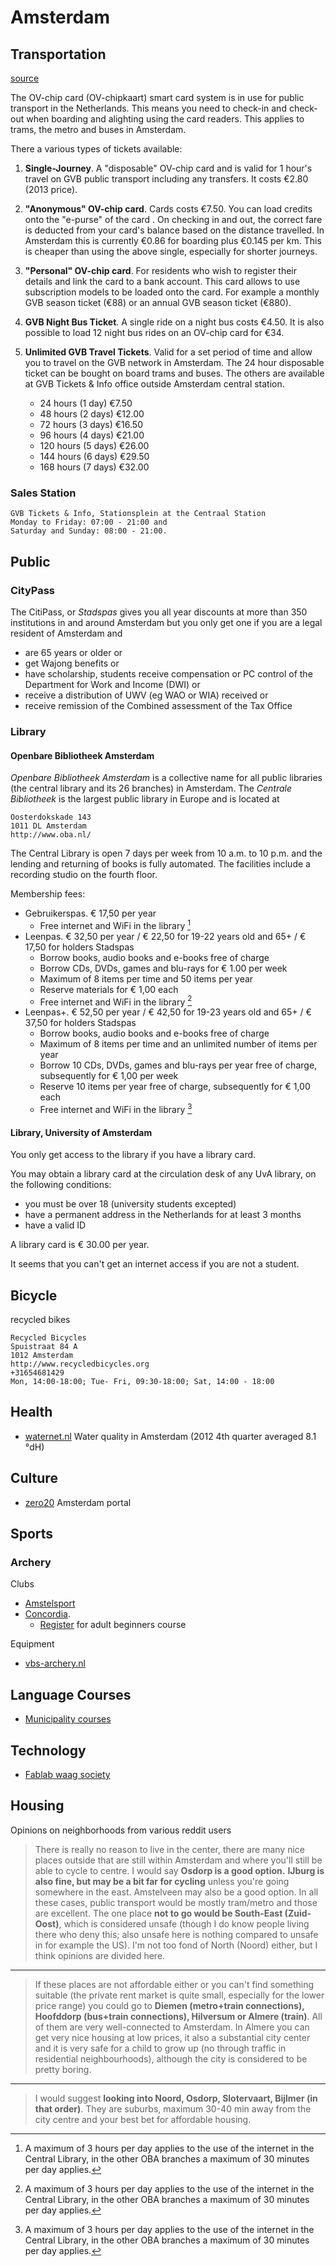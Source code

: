 # Amsterdam #

## Transportation ##

[source](http://www.amsterdamtips.com/tips/transport-tickets.php)

 The OV-chip card (OV-chipkaart) smart card system is in use for public transport in the Netherlands. This means you need to check-in and check-out when boarding and alighting using the card readers. This applies to trams, the metro and buses in Amsterdam.

 There a various types of tickets available:

1. **Single-Journey**. A "disposable" OV-chip card and is valid for 1 hour's travel on GVB public transport including any transfers. It costs €2.80 (2013 price).
2. **"Anonymous" OV-chip card**. Cards costs €7.50. You can load credits onto the "e-purse" of the card . On checking in and out, the correct fare is deducted from your card's balance based on the distance travelled. In Amsterdam this is currently €0.86 for boarding plus €0.145 per km. This is cheaper than using the above single, especially for shorter journeys.
3. **"Personal" OV-chip card**. For residents who wish to register their details and link the card to a bank account. This card allows to use subscription models to be loaded onto the card. For example a monthly GVB season ticket (€88) or an annual GVB season ticket (€880).
4. **GVB Night Bus Ticket**. A single ride on a night bus costs €4.50. It is also possible to load 12 night bus rides on an OV-chip card for €34.
5. **Unlimited GVB Travel Tickets**. Valid for a set period of time and allow you to travel on the GVB network in Amsterdam. The 24 hour disposable ticket can be bought on board trams and buses. The others are available at GVB Tickets & Info office outside Amsterdam central station.

	- 24 hours (1 day) €7.50
	- 48 hours (2 days) €12.00
	- 72 hours (3 days) €16.50
	- 96 hours (4 days) €21.00
	- 120 hours (5 days) €26.00
	- 144 hours (6 days) €29.50
	- 168 hours (7 days) €32.00

### Sales Station ###

	GVB Tickets & Info, Stationsplein at the Centraal Station
	Monday to Friday: 07:00 - 21:00 and
	Saturday and Sunday: 08:00 - 21:00.

## Public ##

### CityPass ###

The CitiPass, or _Stadspas_ gives you all year discounts at more than 350 institutions in and around Amsterdam but you only get one if you are a legal resident of Amsterdam and

- are 65 years or older or
- get Wajong benefits or
- have scholarship, students receive compensation or PC control of the Department for Work and Income (DWI) or
- receive a distribution of UWV (eg WAO or WIA) received or
- receive remission of the Combined assessment of the Tax Office

### Library ###

#### Openbare Bibliotheek Amsterdam ####

_Openbare Bibliotheek Amsterdam_ is a collective name for all public libraries (the central library and its 26 branches) in Amsterdam. The _Centrale Bibliotheek_  is the largest public library in Europe and is located at

	Oosterdokskade 143
	1011 DL Amsterdam
	http://www.oba.nl/

The Central Library is open 7 days per week from 10 a.m. to 10 p.m. and the lending and returning of books is fully automated. The facilities include a recording studio on the fourth floor.

Membership fees:

- Gebruikerspas. € 17,50 per year
	- Free internet and WiFi in the library [^1]
- Leenpas. € 32,50 per year / € 22,50 for 19-22 years old and 65+ / € 17,50 for holders Stadspas
	- Borrow books, audio books and e-books free of charge
	- Borrow CDs, DVDs, games and blu-rays for € 1.00 per week
	- Maximum of 8 items per time and 50 items per year
	- Reserve materials for € 1,00 each
	- Free internet and WiFi in the library [^1]
- Leenpas+. € 52,50 per year / € 42,50 for 19-23 years old and 65+ / € 37,50 for holders Stadspas
	- Borrow books, audio books and e-books free of charge
	- Maximum of 8 items per time and an unlimited number of items per year
	- Borrow 10 CDs, DVDs, games and blu-rays per year free of charge, subsequently for € 1,00 per week
	- Reserve 10 items per year free of charge, subsequently for € 1,00 each
	- Free internet and WiFi in the library [^1]

#### Library, University of Amsterdam ####

You only get access to the library if you have a library card.

You may obtain a library card at the circulation desk of any UvA library, on the following conditions:

- you must be over 18 (university students excepted)
- have a permanent address in the Netherlands for at least 3 months
- have a valid ID

A library card is € 30.00 per year.

It seems that you can't get an internet access if you are not a student.

## Bicycle ##

recycled bikes

	Recycled Bicycles
	Spuistraat 84 A
	1012 Amsterdam
	http://www.recycledbicycles.org
	+31654681429
	Mon, 14:00-18:00; Tue- Fri, 09:30-18:00; Sat, 14:00 - 18:00

## Health ##

- [waternet.nl](https://www.waternet.nl/over-waternet/zaken-doen-met-waternet/gegevens-drinkwaterkwaliteit/) Water quality in Amsterdam (2012 4th quarter averaged 8.1 °dH)

## Culture ##

- [zero20](http://www.zero20.nl/) Amsterdam portal

## Sports ##

### Archery ###

Clubs

- [Amstelsport](http://www.amstelsport.nl/activiteiten/boogschieten/)
- [Concordia](http://knhs-concordia.org/test/).
	- [Register](http://translate.googleusercontent.com/translate_c?act=url&depth=1&hl=en&ie=UTF8&prev=_t&rurl=translate.google.com&sl=nl&tl=en&u=http://www.knhs-concordia.org/test/index.php%3Foption%3Dcom_content%26task%3Dview%26id%3D29%26Itemid%3D106&usg=ALkJrhiBaEGghJeIUTsJonzKyo4iIalHnQ) for adult beginners course

Equipment

- [vbs-archery.nl](http://www.vbs-archery.nl/online-shop)

## Language Courses ##

-  [Municipality courses](http://translate.google.com/translate?hl=en&sl=auto&tl=en&u=http%3A%2F%2Fwww.amsterdam.nl%2Fonderwijs-jeugd%2Fvolwassenenonderwijs%2Fnederlandse-taal%2F)

## Technology ##

- [Fablab waag society](http://fablab.waag.org/)

[^1]: A maximum of 3 hours per day applies to the use of the internet in the Central Library, in the other OBA branches a maximum of 30 minutes per day applies.

## Housing ##

Opinions on neighborhoods from various reddit users

> There is really no reason to live in the center, there are many nice places outside that are still within Amsterdam and where you'll still be able to cycle to centre. I would say **Osdorp is a good option.**
**IJburg is also fine, but may be a bit far for cycling** unless you're going somewhere in the east.
Amstelveen may also be a good option. In all these cases, public transport would be mostly tram/metro and those are excellent.
The one place **not to go would be South-East (Zuid-Oost)**, which is considered unsafe (though I do know people living there who deny this; also unsafe here is nothing compared to unsafe in for example the US). I'm not too fond of North (Noord) either, but I think opinions are divided here.

---

> If these places are not affordable either or you can't find something suitable (the private rent market is quite small, especially for the lower price range) you could go to **Diemen (metro+train connections), Hoofddorp (bus+train connections), Hilversum or Almere (train)**. All of them are very well-connected to Amsterdam. In Almere you can get very nice housing at low prices, it also a substantial city center and it is very safe for a child to grow up (no through traffic in residential neighbourhoods), although the city is considered to be pretty boring.

---

> I would suggest **looking into Noord, Osdorp, Slotervaart, Bijlmer (in that order)**. They are suburbs, maximum 30-40 min away from the city centre and your best bet for affordable housing.

